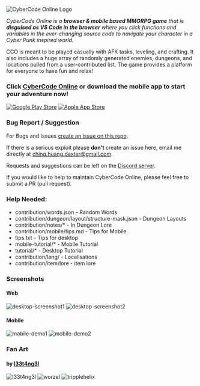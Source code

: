 ![CyberCode Online Logo](/resources/readme/CyberCode%20Online.png)

*CyberCode Online is a **browser & mobile based MMORPG game** that is **disguised as VS Code in the browser***
*where you click functions and variables in the ever-changing source code to navigate your character in a Cyber Punk inspired world.*

CCO is meant to be played casually with AFK tasks, leveling, and crafting. It also includes a huge array of randomly generated enemies, dungeons, and locations pulled from a user-contributed list. The game provides a platform for everyone to have fun and relax!

### Click [CyberCode Online](https://cybercodeonline.com/) or download the mobile app to start your adventure now!

[![Google Play Store](/resources/readme/GooglePlayBadge.png)](https://play.google.com/store/apps/details?id=com.cybercodeonline.cybercode)    [![Apple App Store](/resources/readme/AppStoreBadge.png)](https://apps.apple.com/us/app/cybercode-online-text-mmo/id1541691332)

### Bug Report / Suggestion

For Bugs and Issues [create an issue on this repo](https://github.com/DexterHuang/CyberCodeOnline/issues).

If there is a serious exploit please **don't** create an issue here, email me directly at [ching.huang.dexter@gmail.com](mailto:ching.huang.dexter@gmail.com).

Requests and suggestions can be left on the [Discord server](https://discord.link/cco).

If you would like to help to maintain CyberCode Online, please feel free to submit a PR (pull request).

### Help Needed:
 * contribution/words.json - Random Words
 * contribution/dungeon/layout/structure-mask.json - Dungeon Layouts
 * contribution/notes/* - In Dungeon Lore
 * contribution/mobile/tips.md - Tips for Mobile
 * tips.txt - Tips for desktop 
 * mobile-tutorial/* - Mobile Tutorial
 * tutorial/* - Desktop Tutorial
 * contribution/lang/ - Localisations
 * contribution/item/lore - item lore

### Screenshots

#### Web

![desktop-screenshot1](/resources/readme/desktop-screenshot.png)
![desktop-screenshot2](/resources/readme/desktop-screenshot2.png)

#### Mobile

![mobile-demo1](/resources/readme/mobile-demo.png)
![mobile-demo2](/resources/readme/mobile-demo2.png)

### Fan Art
#### by [l33t4ng3l](https://github.com/l33t4ng3l)  
![l33t4ng3l](/resources/art/l33t4ng3l/l33t4ng3l-resize.jpg)
![worzel](/resources/art/l33t4ng3l/worzel-resize.jpg)
![tripplehelix](/resources/art/l33t4ng3l/tripplehelix-resize.jpg)
